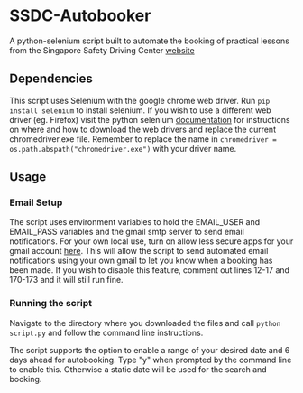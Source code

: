 # SSDC-Autobooker 
A python-selenium script built to automate the booking of practical lessons from the Singapore Safety Driving Center [website](https://ssdcl.com.sg/)

## Dependencies

This script uses Selenium with the google chrome web driver. Run `pip install selenium` to install selenium. 
If you wish to use a different web driver (eg. Firefox) visit the python selenium [documentation](https://selenium-python.readthedocs.io/installation.html#drivers) for instructions on where and how to download the web drivers and replace the current chromedriver.exe file. Remember to replace the name in `chromedriver = os.path.abspath("chromedriver.exe")` with your driver name.

## Usage

### Email Setup

The script uses environment variables to hold the EMAIL_USER and EMAIL_PASS variables and the gmail smtp server to send email notifications. For your own local use, turn on allow less secure apps for your gmail account [here](https://myaccount.google.com/lesssecureapps). This will allow the script to send automated email notifications using your own gmail to let you know when a booking has been made. If you wish to disable this feature, comment out lines 12-17 and 170-173 and it will still run fine.

### Running the script

Navigate to the directory where you downloaded the files and call `python script.py` and follow the command line instructions.

The script supports the option to enable a range of your desired date and 6 days ahead for autobooking. Type "y" when prompted by the command line to enable this. Otherwise a static date will be used for the search and booking.

